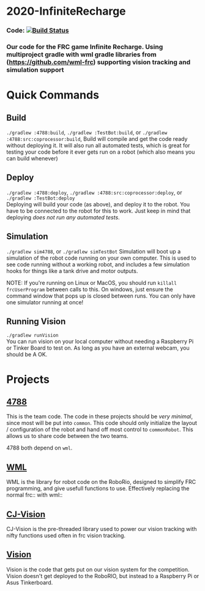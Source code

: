 # 2020-InfiniteRecharge
### Code: [![Build Status](https://dev.azure.com/ConnorBuchel0890/ConnorBuchel/_apis/build/status/CurtinFRC.2020-InfiniteRecharge?branchName=master)](https://dev.azure.com/ConnorBuchel0890/ConnorBuchel/_build/latest?definitionId=9&branchName=master)

### Our code for the FRC game Infinite Recharge. Using multiproject gradle with wml gradle libraries from (https://github.com/wml-frc) supporting vision tracking and simulation support

# Quick Commands
## Build
`./gradlew :4788:build`, `./gradlew :TestBot:build`, or `./gradlew :4788:src:coprocessor:build`,
Build will compile and get the code ready without deploying it. It will also run all automated tests, which is great for testing your code before it ever gets run on a robot (which also means you can build whenever)

## Deploy
`./gradlew :4788:deploy`, `./gradlew :4788:src:coprocessor:deploy`, or `./gradlew :TestBot:deploy`  
Deploying will build your code (as above), and deploy it to the robot. You have to be connected to the robot for this to work. Just keep in mind that deploying _does not run any automated tests_.

## Simulation
`./gradlew sim4788`, or `./gradlew simTestBot`
Simulation will boot up a simulation of the robot code running on your own computer. This is used to see code running without a working robot, and includes a few simulation hooks for things like a tank drive and motor outputs.

NOTE: If you're running on Linux or MacOS, you should run `killall frcUserProgram` between calls to this. On windows, just ensure the command window that pops up is closed between runs. You can only have one simulator running at once!

## Running Vision
`./gradlew runVision`  
You can run vision on your local computer without needing a Raspberry Pi or Tinker Board to test on. As long as you have an external webcam, you should be A OK.

# Projects

## [4788](4788)
This is the team code. The code in these projects should be _very minimal_, since most will be put into `common`. This code should only initialize the layout / configuration of the robot and hand off most control to `commonRobot`. This allows us to share code between the two teams.

4788 both depend on `wml`.


## [WML](https://github.com/wml-frc/WML)
WML is the library for robot code on the RoboRio, designed to simplify FRC programming, and give usefull functions to use. Effectively replacing the normal frc:: with wml::

## [CJ-Vision](https://github.com/wml-frc/CJ-Vision)
CJ-Vision is the pre-threaded library used to power our vision tracking with nifty functions used often in frc vision tracking.

## [Vision](4788/src/coprocessor/)
Vision is the code that gets put on our vision system for the competition. Vision doesn't get deployed to the RoboRIO, but instead to a Raspberry Pi or Asus Tinkerboard.
